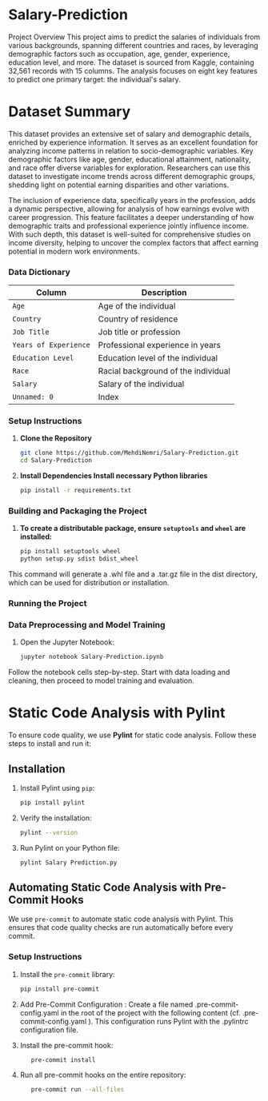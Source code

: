 # Salary-Prediction
Project Overview
This project aims to predict the salaries of individuals from various backgrounds, spanning different countries and races, by leveraging demographic factors such as occupation, age, gender, experience, education level, and more. The dataset is sourced from Kaggle, containing 32,561 records with 15 columns. The analysis focuses on eight key features to predict one primary target: the individual's salary.

# Dataset Summary
This dataset provides an extensive set of salary and demographic details, enriched by experience information. It serves as an excellent foundation for analyzing income patterns in relation to socio-demographic variables. Key demographic factors like age, gender, educational attainment, nationality, and race offer diverse variables for exploration. Researchers can use this dataset to investigate income trends across different demographic groups, shedding light on potential earning disparities and other variations.

The inclusion of experience data, specifically years in the profession, adds a dynamic perspective, allowing for analysis of how earnings evolve with career progression. This feature facilitates a deeper understanding of how demographic traits and professional experience jointly influence income. With such depth, this dataset is well-suited for comprehensive studies on income diversity, helping to uncover the complex factors that affect earning potential in modern work environments.

### Data Dictionary

| Column               | Description                                   |
|----------------------|-----------------------------------------------|
| `Age`                | Age of the individual                         |
| `Country`            | Country of residence                          |
| `Job Title`          | Job title or profession                       |
| `Years of Experience`| Professional experience in years              |
| `Education Level`    | Education level of the individual             |
| `Race`               | Racial background of the individual           |
| `Salary`             | Salary of the individual                      |
| `Unnamed: 0`         | Index                                         |


### Setup Instructions

1. **Clone the Repository**
   ```bash
   git clone https://github.com/MehdiNemri/Salary-Prediction.git
   cd Salary-Prediction
2. **Install Dependencies Install necessary Python libraries**
   ```bash
   pip install -r requirements.txt

### Building and Packaging the Project

1. **To create a distributable package, ensure `setuptools` and `wheel` are installed:**

   ```bash
   pip install setuptools wheel
   python setup.py sdist bdist_wheel
This command will generate a .whl file and a .tar.gz file in the dist directory, which can be used for distribution or installation.

### Running the Project

### Data Preprocessing and Model Training

1. Open the Jupyter Notebook:
   ```bash
   jupyter notebook Salary-Prediction.ipynb

Follow the notebook cells step-by-step. Start with data loading and cleaning, then proceed to model training and evaluation.


# Static Code Analysis with Pylint

To ensure code quality, we use **Pylint** for static code analysis. Follow these steps to install and run it:

## Installation
1. Install Pylint using `pip`:
   ```bash
   pip install pylint

2. Verify the installation:
   ```bash
   pylint --version

3. Run Pylint on your Python file:
   ```bash
   pylint Salary Prediction.py

## Automating Static Code Analysis with Pre-Commit Hooks

We use `pre-commit` to automate static code analysis with Pylint. This ensures that code quality checks are run automatically before every commit.

### Setup Instructions

1. Install the `pre-commit` library:
   ```bash
   pip install pre-commit
   
2.  Add Pre-Commit Configuration : Create a file named .pre-commit-config.yaml in the root of the project with the following content (cf. .pre-commit-config.yaml ). This configuration runs Pylint with the .pylintrc configuration file.
   
3.  Install the pre-commit hook:
    ```bash
       pre-commit install
4. Run all pre-commit hooks on the entire repository:
   ```bash
      pre-commit run --all-files






